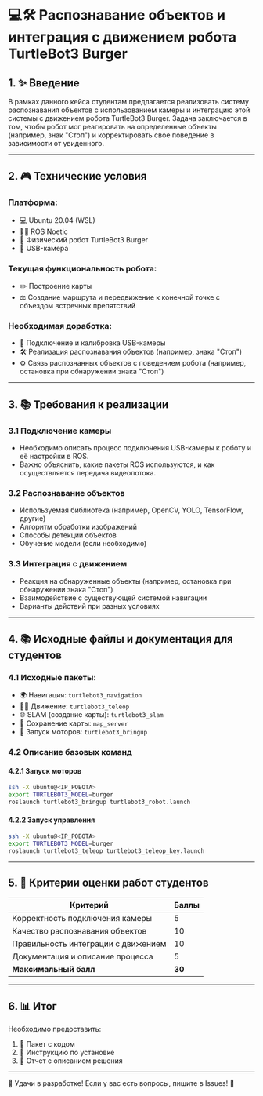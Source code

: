 # 💻🛠️ Распознавание объектов и интеграция с движением робота TurtleBot3 Burger

## 1. ✨ Введение
В рамках данного кейса студентам предлагается реализовать систему распознавания объектов с использованием камеры и интеграцию этой системы с движением робота TurtleBot3 Burger. Задача заключается в том, чтобы робот мог реагировать на определенные объекты (например, знак "Стоп") и корректировать свое поведение в зависимости от увиденного.

---

## 2. 🎮 Технические условия
### **Платформа:**
- 💻 Ubuntu 20.04 (WSL)
- 🧑‍💻 ROS Noetic
- 💪 Физический робот TurtleBot3 Burger
- 🎥 USB-камера  

### **Текущая функциональность робота:**
- ✏️ Построение карты
- ⚖️ Создание маршрута и передвижение к конечной точке с объездом встречных препятствий

### **Необходимая доработка:**
- 📼 Подключение и калибровка USB-камеры
- 🛠️ Реализация распознавания объектов (например, знака "Стоп")
- ⚙️ Связь распознанных объектов с поведением робота (например, остановка при обнаружении знака "Стоп")

---

## 3. 📚 Требования к реализации
### **3.1 Подключение камеры**
- Необходимо описать процесс подключения USB-камеры к роботу и её настройки в ROS.
- Важно объяснить, какие пакеты ROS используются, и как осуществляется передача видеопотока.

### **3.2 Распознавание объектов**
- Используемая библиотека (например, OpenCV, YOLO, TensorFlow, другие)
- Алгоритм обработки изображений
- Способы детекции объектов
- Обучение модели (если необходимо)

### **3.3 Интеграция с движением**
- Реакция на обнаруженные объекты (например, остановка при обнаружении знака "Стоп")
- Взаимодействие с существующей системой навигации
- Варианты действий при разных условиях

---

## 4. 📚 Исходные файлы и документация для студентов
### **4.1 Исходные пакеты:**
- 🌍 Навигация: `turtlebot3_navigation`
- 🚶‍♂️ Движение: `turtlebot3_teleop`
- 🌐 SLAM (создание карты): `turtlebot3_slam`
- 📝 Сохранение карты: `map_server`
- 🔄 Запуск моторов: `turtlebot3_bringup`

### **4.2 Описание базовых команд**
#### **4.2.1 Запуск моторов**
```bash
ssh -X ubuntu@<IP_РОБОТА>
export TURTLEBOT3_MODEL=burger
roslaunch turtlebot3_bringup turtlebot3_robot.launch
```
#### **4.2.2 Запуск управления**
```bash
ssh -X ubuntu@<IP_РОБОТА>
export TURTLEBOT3_MODEL=burger
roslaunch turtlebot3_teleop turtlebot3_teleop_key.launch
```

---

## 5. 🔢 Критерии оценки работ студентов
| Критерий                           | Баллы |
|------------------------------------|--------|
| Корректность подключения камеры   | 5      |
| Качество распознавания объектов   | 10     |
| Правильность интеграции с движением | 10     |
| Документация и описание процесса  | 5      |
| **Максимальный балл**             | **30** |

---

## 6. 📊 Итог
Необходимо предоставить:
1. 📁 Пакет с кодом
2. 📖 Инструкцию по установке
3. 📝 Отчет с описанием решения

---

🚀 Удачи в разработке! Если у вас есть вопросы, пишите в Issues! 🚀

